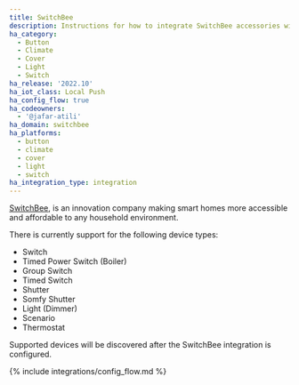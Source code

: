 ```yaml
---
title: SwitchBee
description: Instructions for how to integrate SwitchBee accessories within Home Assistant.
ha_category:
  - Button
  - Climate
  - Cover
  - Light
  - Switch
ha_release: '2022.10'
ha_iot_class: Local Push
ha_config_flow: true
ha_codeowners:
  - '@jafar-atili'
ha_domain: switchbee
ha_platforms:
  - button
  - climate
  - cover
  - light
  - switch
ha_integration_type: integration
---
```


[SwitchBee](https://www.switchbee.com), is an innovation company making smart homes more accessible and affordable to any household environment.

There is currently support for the following device types:

- Switch 
- Timed Power Switch (Boiler)
- Group Switch
- Timed Switch
- Shutter
- Somfy Shutter
- Light (Dimmer)
- Scenario
- Thermostat

Supported devices will be discovered after the SwitchBee integration is configured.

{% include integrations/config_flow.md %}
